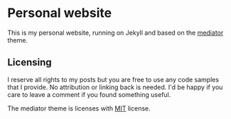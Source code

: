 Personal website
================
This is my personal website, running on Jekyll and based on the [mediator](https://github.com/htuomola/mediator) theme.

Licensing
---------
I reserve all rights to my posts but you are free to use any code samples that I provide. No attribution or linking back is needed. I'd be happy if you care to leave a comment if you found something useful.

The mediator theme is licenses with [MIT](https://github.com/dirkfabisch/madiator/blob/master/LICENSE) license.
